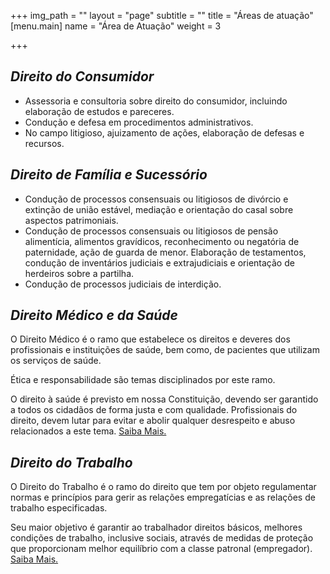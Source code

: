+++
img_path = ""
layout = "page"
subtitle = ""
title = "Áreas de atuação"
[menu.main]
name = "Área de Atuação"
weight = 3

+++

## ***Direito do Consumidor***

* Assessoria e consultoria sobre direito do consumidor, incluindo elaboração de estudos e pareceres.
* Condução e defesa em procedimentos administrativos.
* No campo litigioso, ajuizamento de ações, elaboração de defesas e recursos.


## ***Direito de Família e Sucessório***

* Condução de processos consensuais ou litigiosos de divórcio e extinção de união estável, mediação e orientação do casal sobre aspectos patrimoniais.
* Condução de processos consensuais ou litigiosos de pensão alimentícia, alimentos gravídicos, reconhecimento ou negatória de paternidade, ação de guarda de menor.
Elaboração de testamentos, condução de inventários judiciais e extrajudiciais e orientação de herdeiros sobre a partilha.
* Condução de processos judiciais de interdição. 


## ***Direito Médico e da Saúde***

O Direito Médico é o ramo que estabelece os direitos e deveres dos profissionais e instituições de saúde, bem como, de pacientes que utilizam os serviços de saúde.

Ética e responsabilidade são temas disciplinados por este ramo.

O direito à saúde é previsto em nossa Constituição, devendo ser garantido a todos os cidadãos de forma justa e com qualidade. Profissionais do direito, devem lutar para evitar e abolir qualquer desrespeito e abuso relacionados a este tema. <a href="/direitomedico" rel="direitomedico">Saiba Mais.</a>


## ***Direito do Trabalho***

O Direito do Trabalho é o ramo do direito que tem por objeto regulamentar normas e princípios para gerir as relações empregatícias e as relações de trabalho especificadas.

Seu maior objetivo é garantir ao trabalhador direitos básicos, melhores condições de trabalho, inclusive sociais, através de medidas de proteção que proporcionam melhor equilíbrio com a classe patronal (empregador). <a href="/direitotrabalho" rel="direitotrabalho">Saiba Mais.</a> 